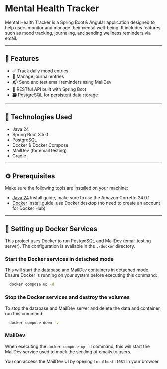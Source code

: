 # Mental Health Tracker

Mental Health Tracker is a Spring Boot & Angular application designed to help users monitor and manage their mental
well-being. It includes features such as mood tracking, journaling, and sending wellness reminders via email.

---

## 🌟 Features

- ✅ Track daily mood entries
- 📓 Manage journal entries
- 📬 Send and test email reminders using MailDev
- 🔧 RESTful API built with Spring Boot
- 🗃️ PostgreSQL for persistent data storage

---

## 🚀 Technologies Used

- Java 24
- Spring Boot 3.5.0
- PostgreSQL
- Docker & Docker Compose
- MailDev (for email testing)
- Gradle

---

## ⚙️ Prerequisites

Make sure the following tools are installed on your machine:

- [Java 24](https://www.jetbrains.com/guide/java/tips/download-jdk/) Install guide, make sure to use the Amazon Corretto
  24.0.1
- [Docker](https://www.docker.com/) Install guide, use Docker desktop (no need to create an account for Docker Hub)

---

## 🐳 Setting up Docker Services

This project uses Docker to run PostgreSQL and MailDev (email testing server).
The configuration is available in the `./docker` directory.

### Start the Docker services in detached mode

This will start the database and MailDev containers in detached mode. Ensure Docker is running on your system before
executing this command:

```bash
  docker compose up -d
```

### Stop the Docker services and destroy the volumes

To stop the database and MailDev server and delete the data and container, run this command:

```bash
  docker compose down -v
```

### MailDev

When executing the ```docker compose up -d``` command,
this will start the MailDev service used to mock the sending of emails to users.

You can access the MailDev UI by opening ```localhost:1081``` in your browser.
